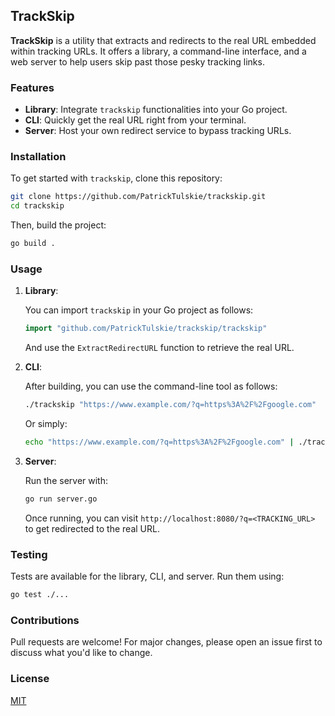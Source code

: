 ## TrackSkip

**TrackSkip** is a utility that extracts and redirects to the real URL embedded within tracking URLs. It offers a library, a command-line interface, and a web server to help users skip past those pesky tracking links.

### Features

- **Library**: Integrate `trackskip` functionalities into your Go project.
- **CLI**: Quickly get the real URL right from your terminal.
- **Server**: Host your own redirect service to bypass tracking URLs.

### Installation

To get started with `trackskip`, clone this repository:

```bash
git clone https://github.com/PatrickTulskie/trackskip.git
cd trackskip
```

Then, build the project:

```bash
go build .
```

### Usage

1. **Library**:

   You can import `trackskip` in your Go project as follows:

   ```go
   import "github.com/PatrickTulskie/trackskip/trackskip"
   ```

   And use the `ExtractRedirectURL` function to retrieve the real URL.

2. **CLI**:

   After building, you can use the command-line tool as follows:

   ```bash
   ./trackskip "https://www.example.com/?q=https%3A%2F%2Fgoogle.com"
   ```

   Or simply:

   ```bash
   echo "https://www.example.com/?q=https%3A%2F%2Fgoogle.com" | ./trackskip
   ```

3. **Server**:

   Run the server with:

   ```bash
   go run server.go
   ```

   Once running, you can visit `http://localhost:8080/?q=<TRACKING_URL>` to get redirected to the real URL.

### Testing

Tests are available for the library, CLI, and server. Run them using:

```bash
go test ./...
```

### Contributions

Pull requests are welcome! For major changes, please open an issue first to discuss what you'd like to change.

### License

[MIT](https://choosealicense.com/licenses/mit/)
